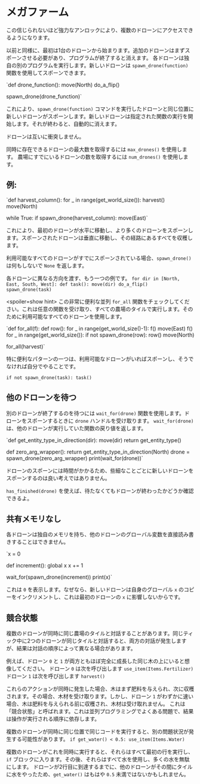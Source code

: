 # メガファーム
この信じられないほど強力なアンロックにより、複数のドローンにアクセスできるようになります。

以前と同様に、最初は1台のドローンから始まります。追加のドローンはまずスポーンさせる必要があり、プログラムが終了すると消えます。
各ドローンは独自の別のプログラムを実行します。新しいドローンは `spawn_drone(function)` 関数を使用してスポーンできます。

`def drone_function():
    move(North)
    do_a_flip()

spawn_drone(drone_function)`

これにより、`spawn_drone(function)` コマンドを実行したドローンと同じ位置に新しいドローンがスポーンします。新しいドローンは指定された関数の実行を開始します。それが終わると、自動的に消えます。

ドローンは互いに衝突しません。

同時に存在できるドローンの最大数を取得するには `max_drones()` を使用します。
農場にすでにいるドローンの数を取得するには `num_drones()` を使用します。


## 例:
`def harvest_column():
    for _ in range(get_world_size()):
        harvest()
        move(North)

while True:
    if spawn_drone(harvest_column):
        move(East)`

これにより、最初のドローンが水平に移動し、より多くのドローンをスポーンします。スポーンされたドローンは垂直に移動し、その経路にあるすべてを収穫します。

利用可能なすべてのドローンがすでにスポーンされている場合、`spawn_drone()` は何もしないで `None` を返します。

各ドローンに異なる方向を渡す、もう一つの例です。
`for dir in [North, East, South, West]:
    def task():
        move(dir)
        do_a_flip()
    spawn_drone(task)`

<spoiler=show hint> この非常に便利な並列 `for_all` 関数をチェックしてください。これは任意の関数を受け取り、すべての農場のタイルで実行します。そのために利用可能なすべてのドローンを使用します。

`def for_all(f):
	def row():
		for _ in range(get_world_size()-1):
			f()
			move(East)
		f()
	for _ in range(get_world_size()):
		if not spawn_drone(row):
			row()
		move(North)

for_all(harvest)`

特に便利なパターンの一つは、利用可能なドローンがいればスポーンし、そうでなければ自分でやることです。

`if not spawn_drone(task):
	task()`
</spoiler>

## 他のドローンを待つ
別のドローンが終了するのを待つには `wait_for(drone)` 関数を使用します。ドローンをスポーンするときに `drone` ハンドルを受け取ります。
`wait_for(drone)` は、他のドローンが実行していた関数の戻り値を返します。

`def get_entity_type_in_direction(dir):
    move(dir)
    return get_entity_type()

def zero_arg_wrapper():
    return get_entity_type_in_direction(North)
drone = spawn_drone(zero_arg_wrapper)
print(wait_for(drone))`

ドローンのスポーンには時間がかかるため、些細なことごとに新しいドローンをスポーンするのは良い考えではありません。

`has_finished(drone)` を使えば、待たなくてもドローンが終わったかどうか確認できるよ。

## 共有メモリなし
各ドローンは独自のメモリを持ち、他のドローンのグローバル変数を直接読み書きすることはできません。

`x = 0

def increment():
    global x
    x += 1

wait_for(spawn_drone(increment))
print(x)`

これは `0` を表示します。なぜなら、新しいドローンは自身のグローバル `x` のコピーをインクリメントし、これは最初のドローンの `x` に影響しないからです。

## 競合状態
複数のドローンが同時に同じ農場のタイルと対話することがあります。同じティック中に2つのドローンが同じタイルと対話すると、両方の対話が発生しますが、結果は対話の順序によって異なる場合があります。

例えば、ドローン `0` と `1` が両方ともほぼ完全に成長した同じ木の上にいると想像してください。
ドローン `0` は次を呼び出します
`use_item(Items.Fertilizer)`
ドローン `1` は次を呼び出します
`harvest()`

これらのアクションが同時に発生した場合、木はまず肥料を与えられ、次に収穫されます。その場合、木材を受け取ります。しかし、ドローン `1` がわずかに速い場合、木は肥料を与えられる前に収穫され、木材は受け取れません。
これは「競合状態」と呼ばれます。これは並列プログラミングでよくある問題で、結果は操作が実行される順序に依存します。

複数のドローンが同時に同じ位置で同じコードを実行すると、別の問題状況が発生する可能性があります。
`if get_water() < 0.5:
    use_item(Items.Water)`

複数のドローンがこれを同時に実行すると、それらはすべて最初の行を実行し、`if` ブロックに入ります。その後、それらはすべて水を使用し、多くの水を無駄にします。
ドローンが2行目に到達するまでに、他のドローンがその間にタイルに水をやったため、`get_water()` はもはや `0.5` 未満ではないかもしれません。